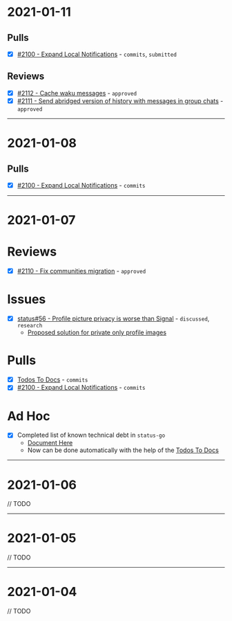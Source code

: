 # 2021-01-11

## Pulls
- [x] [#2100 - Expand Local Notifications](https://github.com/status-im/status-go/pull/2100) - `commits`, `submitted`

## Reviews
- [x] [#2112 - Cache waku messages](https://github.com/status-im/status-go/pull/2112) - `approved`
- [x] [#2111 - Send abridged version of history with messages in group chats](https://github.com/status-im/status-go/pull/2111) - `approved`

---

# 2021-01-08

## Pulls
- [x] [#2100 - Expand Local Notifications](https://github.com/status-im/status-go/pull/2100) - `commits`

---

# 2021-01-07

# Reviews
- [x] [#2110 - Fix communities migration](https://github.com/status-im/status-go/pull/2110) - `approved`

# Issues
- [x] [status#56 - Profile picture privacy is worse than Signal](https://github.com/status-im/status/issues/56) - `discussed`, `research`
  - [Proposed solution for private only profile images](https://github.com/status-im/status/issues/56#issuecomment-756222460)

# Pulls
- [x] [Todos To Docs](https://github.com/status-im/todo-to-docs) - `commits`
- [x] [#2100 - Expand Local Notifications](https://github.com/status-im/status-go/pull/2100) - `commits`

# Ad Hoc
- [x] Completed list of known technical debt in `status-go`
  - [Document Here](https://notes.status.im/cLQWkUEbTQmsIvUGAyj95A?view)
  - Now can be done automatically with the help of the [Todos To Docs](https://github.com/status-im/todo-to-docs)

---

# 2021-01-06

// TODO

---

# 2021-01-05

// TODO

---

# 2021-01-04

// TODO
